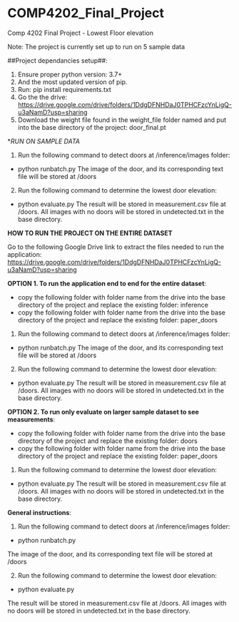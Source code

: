 # COMP4202_Final_Project
Comp 4202 Final Project - Lowest Floor elevation

Note: The project is currently set up to run on 5 sample data

##Project dependancies setup##:
1. Ensure proper python version: 3.7+
2. And the most updated version of pip.
3. Run: pip install requirements.txt
4. Go the the drive: https://drive.google.com/drive/folders/1DdgDFNHDaJ0TPHCFzcYnLigQ-u3aNamD?usp=sharing
5. Download the weight file found in the weight_file folder named and put into the base directory of the project: door_final.pt

**RUN ON SAMPLE DATA*
1. Run the following command to detect doors at /inference/images folder:
  - python runbatch.py
  The image of the door, and its corresponding text file will be stored at /doors

2. Run the following command to determine the lowest door elevation:
  - python evaluate.py
  The result will be stored in measurement.csv file at /doors. All images with no doors will be stored in undetected.txt in the base directory.


**HOW TO RUN THE PROJECT ON THE ENTIRE DATASET**

Go to the following Google Drive link to extract the files needed to run the application: 
https://drive.google.com/drive/folders/1DdgDFNHDaJ0TPHCFzcYnLigQ-u3aNamD?usp=sharing

**OPTION 1. To run the application end to end for the entire dataset**:
  - copy the following folder with folder name from the drive into the base directory of the project and replace the existing folder: inference
  - copy the following folder with folder name from the drive into the base directory of the project and replace the existing folder: paper_doors

1. Run the following command to detect doors at /inference/images folder:
  - python runbatch.py
  The image of the door, and its corresponding text file will be stored at /doors

2. Run the following command to determine the lowest door elevation:
  - python evaluate.py
  The result will be stored in measurement.csv file at /doors. All images with no doors will be stored in undetected.txt in the base directory.


**OPTION 2. To run only evaluate on larger sample dataset to see measurements**:
  -  copy the following folder with folder name from the drive into the base directory of the project and replace the existing folder: doors
  -  copy the following folder with folder name from the drive into the base directory of the project and replace the existing folder: paper_doors

  1. Run the following command to determine the lowest door elevation:
  - python evaluate.py
  The result will be stored in measurement.csv file at /doors. All images with no doors will be stored in undetected.txt in the base directory.

  

**General instructions**: 

1. Run the following command to detect doors at /inference/images folder:
  - python runbatch.py
  
The image of the door, and its corresponding text file will be stored at /doors

2. Run the following command to determine the lowest door elevation:
  - python evaluate.py

The result will be stored in measurement.csv file at /doors. All images with no doors will be stored in undetected.txt in the base directory.
